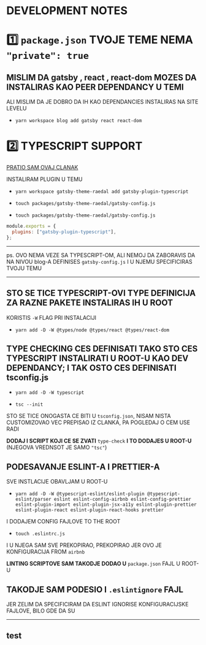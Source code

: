# DEVELOPMENT NOTES

# :one: `package.json` TVOJE TEME **NEMA** `"private": true`

## MISLIM DA gatsby , react , react-dom MOZES DA INSTALIRAS KAO PEER DEPENDANCY U TEMI

ALI MISLIM DA JE DOBRO DA IH KAO DEPENDANCIES INSTALIRAS NA SITE LEVELU

- `yarn workspace blog add gatsby react react-dom`

# :two: TYPESCRIPT SUPPORT

[PRATIO SAM OVAJ CLANAK](https://www.lekoarts.de/en/blog/setting-up-a-gatsby-themes-workspace-with-typescript-eslint-and-cypress)

INSTALIRAM PLUGIN U TEMU

- `yarn workspace gatsby-theme-raedal add gatsby-plugin-typescript`

- `touch packages/gatsby-theme-raedal/gatsby-config.js`

- `touch packages/gatsby-theme-raedal/gatsby-config.js`

```js
module.exports = {
  plugins: ["gatsby-plugin-typescript"],
};
```

---

ps. OVO NEMA VEZE SA TYPESCRIPT-OM, ALI NEMOJ DA ZABORAVIS DA NA NIVOU blog-A DEFINISES `gatsby-config.js` I U NJEMU SPECIFICIRAS TVOJU TEMU

---

## STO SE TICE TYPESCRIPT-OVI TYPE DEFINICIJA ZA RAZNE PAKETE INSTALIRAS IH U ROOT

KORISTIS `-W` FLAG PRI INSTALACIJI

- `yarn add -D -W @types/node @types/react @types/react-dom`

## TYPE CHECKING CES DEFINISATI TAKO STO CES TYPESCRIPT INSTALIRATI U ROOT-U KAO DEV DEPENDANCY; I TAK OSTO CES DEFINISATI tsconfig.js

- `yarn add -D -W typescript`

- `tsc --init`

STO SE TICE ONOGASTA CE BITI U `tsconfig.json`, NISAM NISTA CUSTOMIZOVAO VEC PREPISAO IZ CLANKA, PA POGLEDAJ O CEM USE RADI

**DODAJ I SCRIPT KOJI CE SE ZVATI** `type-check` **I TO DODAJES U ROOT-U** (NJEGOVA VREDNSOT JE SAMO `"tsc"`)

## PODESAVANJE ESLINT-A I PRETTIER-A

SVE INSTLACIJE OBAVLJAM U ROOT-U

- `yarn add -D -W @typescript-eslint/eslint-plugin @typescript-eslint/parser eslint eslint-config-airbnb eslint-config-prettier eslint-plugin-import eslint-plugin-jsx-a11y eslint-plugin-prettier eslint-plugin-react eslint-plugin-react-hooks prettier`

I DODAJEM CONFIG FAJLOVE TO THE ROOT

- `touch .eslintrc.js`

I U NJEGA SAM SVE PREKOPIRAO, PREKOPIRAO JER OVO JE KONFIGURACIJA FROM `airbnb`

**LINTING SCRIPTOVE SAM TAKODJE DODAO U** `package.json` FAJL U ROOT-U

## TAKODJE SAM PODESIO I `.eslintignore` FAJL

JER ZELIM DA SPECIFICIRAM DA ESLINT IGNORISE KONFIGURACIJSKE FAJLOVE, BILO GDE DA SU

---

## test
